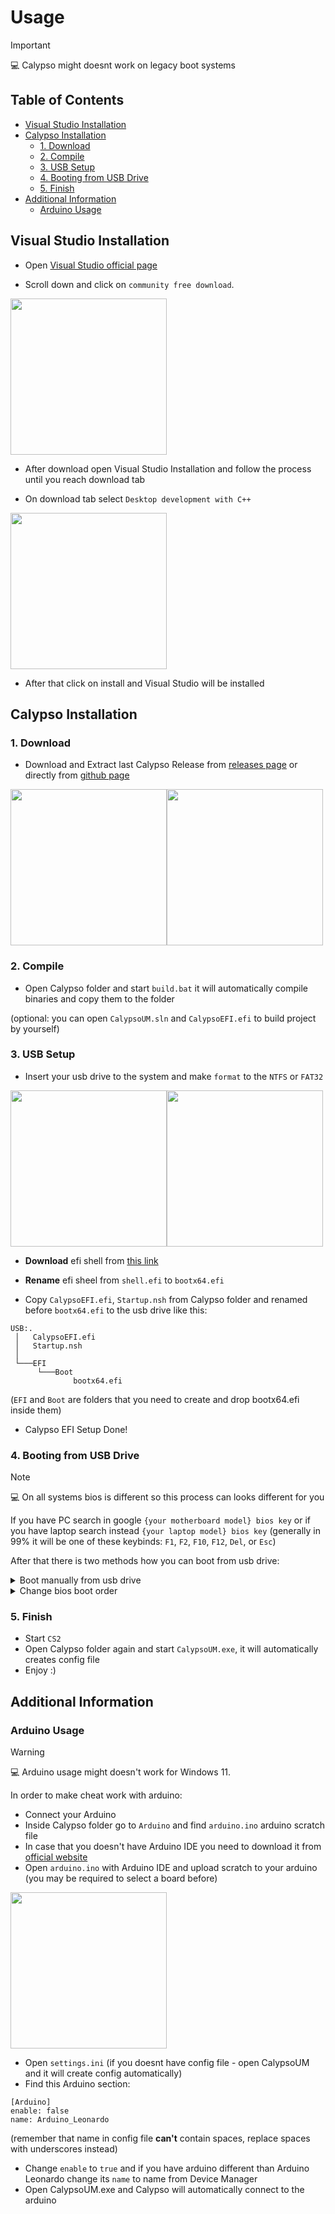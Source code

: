 # Usage
> [!IMPORTANT]
> 💻 Calypso might doesnt work on legacy boot systems 

## Table of Contents
- [Visual Studio Installation](#visual-studio-installation)
- [Calypso Installation](#calypso-installation)
  - [1. Download](#1-download)
  - [2. Compile](#2-compile)
  - [3. USB Setup](#3-usb-setup)
  - [4. Booting from USB Drive](#4-booting-from-usb-drive)
  - [5. Finish](#5-finish)
- [Additional Information](#additional-information)
  - [Arduino Usage](#arduino-usage)

## Visual Studio Installation

- Open [Visual Studio official page](https://visualstudio.microsoft.com/ru/downloads/)

- Scroll down and click on ``community free download``. 
<img src="https://i.imgur.com/Tqvqy5P.png" height="250" />

- After download open Visual Studio Installation and follow the process until you reach download tab

- On download tab select ``Desktop development with C++``
<img src="https://i.imgur.com/eWnqAD0.png" height="250" />

- After that click on install and Visual Studio will be installed

## Calypso Installation

### 1. Download

- Download and Extract last Calypso Release from [releases page](https://github.com/3a1/CS2-Calypso/releases/) or directly from [github page](https://github.com/3a1/CS2-Calypso)
  
<img src="https://i.imgur.com/NjpLK7J.png" height="250" /><img src="https://i.imgur.com/vR5KNOT.png" height="250" />

### 2. Compile
- Open Calypso folder and start ``build.bat`` it will automatically compile binaries and copy them to the folder

(optional: you can open ``CalypsoUM.sln`` and ``CalypsoEFI.efi`` to build project by yourself)

### 3. USB Setup
- Insert your usb drive to the system and make ``format`` to the ``NTFS`` or ``FAT32``

<img src="https://i.imgur.com/XGf3iWj.png" height="250" /><img src="https://i.imgur.com/vPRhMwB.png" height="250" />

- **Download** efi shell from [this link](https://github.com/tianocore/edk2-archive/raw/master/ShellBinPkg/UefiShell/X64/Shell.efi)

- **Rename** efi sheel from ``shell.efi`` to ``bootx64.efi``

- Copy ``CalypsoEFI.efi``, ``Startup.nsh`` from Calypso folder and renamed before ``bootx64.efi`` to the usb drive like this:

```
USB:.
 │   CalypsoEFI.efi
 │   Startup.nsh
 │
 └───EFI
      └───Boot
              bootx64.efi
```
(``EFI`` and ``Boot`` are folders that you need to create and drop bootx64.efi inside them)

- Calypso EFI Setup Done!

### 4. Booting from USB Drive
> [!NOTE] 
> 💻 On all systems bios is different so this process can looks different for you

If you have PC search in google ``{your motherboard model} bios key`` or if you have laptop search instead ``{your laptop model} bios key``
(generally in 99% it will be one of these keybinds:  ``F1``, ``F2``, ``F10``, ``F12``, ``Del``, or ``Esc``) 

After that there is two methods how you can boot from usb drive:
<details>
<summary>Boot manually from usb drive</summary>
  
  > with manually booting you need to do it every system restart when you want to use the cheat
  
</details>

<details>
<summary>Change bios boot order </summary>

  > after you change the boot order, your system will be automatically booting from usb drive every system startup until you will change boot order back

</details>


### 5. Finish
- Start ``CS2``
- Open Calypso folder again and start ``CalypsoUM.exe``, it will automatically creates config file
- Enjoy :)

## Additional Information

### Arduino Usage
> [!WARNING]
> 💻 Arduino usage might doesn't work for Windows 11.

In order to make cheat work with arduino:

- Connect your Arduino
- Inside Calypso folder go to ``Arduino`` and find ``arduino.ino`` arduino scratch file
- In case that you doesn't have Arduino IDE you need to download it from [official website](https://www.arduino.cc/en/software)
- Open ``arduino.ino`` with Arduino IDE and upload scratch to your arduino (you may be required to select a board before)
<img src="https://i.imgur.com/8xwJsxY.png" height="250" />

- Open ``settings.ini`` (if you doesnt have config file - open CalypsoUM and it will create config automatically)
- Find this Arduino section:
```
[Arduino]
enable: false
name: Arduino_Leonardo
```
(remember that name in config file **can't** contain spaces, replace spaces with underscores instead)

- Change ``enable`` to ``true`` and if you have arduino different than Arduino Leonardo change its ``name`` to name from Device Manager
- Open CalypsoUM.exe and Calypso will automatically connect to the arduino
